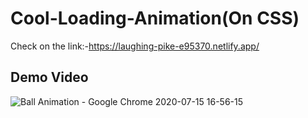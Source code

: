 # Cool-Loading-Animation(On CSS)
Check on the link:-https://laughing-pike-e95370.netlify.app/

## Demo Video
![Ball Animation - Google Chrome 2020-07-15 16-56-15](https://user-images.githubusercontent.com/43094705/87540244-f54f7d00-c6bc-11ea-8f89-718a3437b164.gif)

